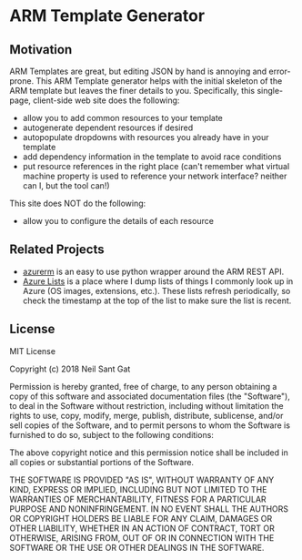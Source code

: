 # ARM Template Generator


Motivation
----------

ARM Templates are great, but editing JSON by hand is annoying and error-prone. This ARM Template generator helps with the initial skeleton of the ARM template but leaves the finer details to you. Specifically, this single-page, client-side web site does the following:

* allow you to add common resources to your template
* autogenerate dependent resources if desired
* autopopulate dropdowns with resources you already have in your template
* add dependency information in the template to avoid race conditions
* put resource references in the right place (can't remember what virtual machine property is used to reference your network interface? neither can I, but the tool can!)

This site does NOT do the following:

* allow you to configure the details of each resource


Related Projects
----------------

* [azurerm](https://github.com/gbowerman/azurerm) is an easy to use python wrapper around the ARM REST API.
*  [Azure Lists](https://negatblog.blob.core.windows.net/lists/meta_list) is a place where I dump lists of things I commonly look up in Azure (OS images, extensions, etc.). These lists refresh periodically, so check the timestamp at the top of the list to make sure the list is recent.


License
-------

MIT License

Copyright (c) 2018 Neil Sant Gat

Permission is hereby granted, free of charge, to any person obtaining a copy
of this software and associated documentation files (the "Software"), to deal
in the Software without restriction, including without limitation the rights
to use, copy, modify, merge, publish, distribute, sublicense, and/or sell
copies of the Software, and to permit persons to whom the Software is
furnished to do so, subject to the following conditions:

The above copyright notice and this permission notice shall be included in all
copies or substantial portions of the Software.

THE SOFTWARE IS PROVIDED "AS IS", WITHOUT WARRANTY OF ANY KIND, EXPRESS OR
IMPLIED, INCLUDING BUT NOT LIMITED TO THE WARRANTIES OF MERCHANTABILITY,
FITNESS FOR A PARTICULAR PURPOSE AND NONINFRINGEMENT. IN NO EVENT SHALL THE
AUTHORS OR COPYRIGHT HOLDERS BE LIABLE FOR ANY CLAIM, DAMAGES OR OTHER
LIABILITY, WHETHER IN AN ACTION OF CONTRACT, TORT OR OTHERWISE, ARISING FROM,
OUT OF OR IN CONNECTION WITH THE SOFTWARE OR THE USE OR OTHER DEALINGS IN THE
SOFTWARE.